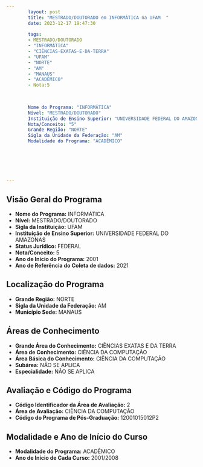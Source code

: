 ```yaml
---
        layout: post
        title: "MESTRADO/DOUTORADO em INFORMÁTICA na UFAM  "
        date: 2023-12-17 19:47:30
     
        tags:
        - MESTRADO/DOUTORADO
        - "INFORMÁTICA"
        - "CIÊNCIAS-EXATAS-E-DA-TERRA"
        - "UFAM"
        - "NORTE"
        - "AM"
        - "MANAUS"
        - "ACADÊMICO"
        - Nota:5
        
        

        Nome do Programa: "INFORMÁTICA"
        Nível: "MESTRADO/DOUTORADO"
        Instituição de Ensino Superior: "UNIVERSIDADE FEDERAL DO AMAZONAS"
        Nota/Conceito: "5"
        Grande Região: "NORTE"
        Sigla da Unidade da Federação: "AM"
        Modalidade do Programa: "ACADÊMICO"
        
        
        
        
        
        
---
```

## Visão Geral do Programa
- **Nome do Programa:** INFORMÁTICA
- **Nível:** MESTRADO/DOUTORADO
- **Sigla da Instituição:** UFAM
- **Instituição de Ensino Superior:** UNIVERSIDADE FEDERAL DO AMAZONAS
- **Status Jurídico:** FEDERAL
- **Nota/Conceito:** 5
- **Ano de Início do Programa:** 2001
- **Ano de Referência do Coleta de dados:** 2021

## Localização do Programa
- **Grande Região:** NORTE
- **Sigla da Unidade da Federação:** AM
- **Município Sede:** MANAUS

## Áreas de Conhecimento
- **Grande Área do Conhecimento:** CIÊNCIAS EXATAS E DA TERRA
- **Área de Conhecimento:** CIÊNCIA DA COMPUTAÇÃO
- **Área Básica do Conhecimento:** CIÊNCIA DA COMPUTAÇÃO
- **Subárea:** NÃO SE APLICA
- **Especialidade:** NÃO SE APLICA

## Avaliação e Código do Programa
- **Código Identificador da Área de Avaliação:** 2
- **Área de Avaliação:** CIÊNCIA DA COMPUTAÇÃO
- **Código do Programa de Pós-Graduação:** 12001015012P2


## Modalidade e Ano de Início do Curso
- **Modalidade do Programa:** ACADÊMICO
- **Ano de Início de Cada Curso:** 2001/2008
